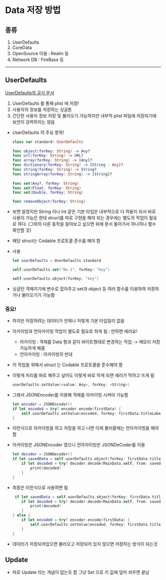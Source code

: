 # Data 저장 방법

## 종류
1. UserDefaults
2. CoreData
3. OpenSource 이용 : Realm 등
4. Network DB :  FireBase 등

----

## UserDefaults

[UserDefaults의 공식 문서](https://developer.apple.com/documentation/foundation/userdefaults)

1. UserDefaults 를 통해 plist 에 저장!
2. 사용자의 정보를 저장하는 싱글톤 
3. 간단한 사용자 정보 저장 및 불러오기 가능하지만 내부적 plist 파일에 저장되기에 보안이 강력하지는 않음

- UserDefaults 의 주요 항목!
    ```swift
    class var standard: UserDefaults
        
    func object(forKey: String) -> Any?
    func url(forKey: String) -> URL?
    func array(forKey: String) -> [Any]?
    func dictionary(forKey: String) -> [String : Any]?
    func string(forKey: String) -> String?
    func stringArray(forKey: String) -> [String]?
        
    func set(Any?, forKey: String)
    func set(Float, forKey: String)
    func set(Double, forKey: String)

    func removeObject(forKey: String)
    ```
- 보면 알겠지만 String 이나 Int 같은 기본 타입은 내부적으로 다 적용이 되서 바로 사용이 가능은 한데 struct를 따로 구현을 해야 되는 경우에는 별도의 작업이 필요로 하다.
(그외의 다른 동작을 알아보고 싶으면 위에 문서 들어가서 하나하나 함수 확인할 것)
- 해당 struct는 Codable 프로토콜 준수를 해야 함

- 사용
    ```swift
    let userDefaults = UserDefaults.standard

    self.userDefaults.set("No.1", forKey: "key")

    self.userDefaults.object(forKey: "key")
    ```
- 싱글턴 객체이기에 변수로 잡아주고 set과 object 등 여러 함수를 이용하여 저장하거나 불러오기가 가능함

### 중요!
- 하지만 저장하려는 데이터가 언제나 저렇게 기본 타입일리 없음
- 아카이빙과 언아카이빙 작업이 별도로 필요로 하게 됨 : 안하면 에러요!
    - 아카이빙 : 객체를 Data 형과 같이 바이트형태로 변경하는 작업 -> 메모리 저장 가능하게 해줌
    - 언아카이빙 : 아카이빙의 반대
- 이 작업을 위해서 struct 는 Codable 프로토콜을 준수해야 함
- 이렇게 처리를 바로 해주고 싶어도 이렇게 바로 하게 되면 에러가 딱하고 뜨게 됨
    ```swift
    userDefaults.setValue(<value: Any>, forKey: <String>)
    ```

 - 그래서 JSONEncoder를 이용해 객체를 아카이빙 시켜야 가능함
    ```swift
    let encoder = JSONEncoder()
    if let encoded = try? encoder.encode(firstData) {
        self.userDefaults.setValue(encoded, forKey: firstData.titleLabel)
    }
    ```
- 이런식으로 아카이빙을 하고 저장을 하고 나면 이제 불러올때는 언아카이빙을 해야함
- 아카이빙은 JSONEncoder 였으니 언아카이빙은 JSONDeCoder를 이용
    ```swift
    let decoder = JSONDecoder()
    if let savedData = self.userDefaults.object(forKey: firstData.titleLabel) as? Data {
        if let decoded = try? decoder.decode(MainData.self, from: savedData){
            print(decoded)
        }
    }
    ```

- 최종은 이런식으로 사용하면 됨
    ```swift
     if let savedData = self.userDefaults.object(forKey: firstData.titleLabel) as? Data {
        if let decoded = try? decoder.decode(MainData.self, from: savedData){
            print(decoded)
        }
    } else {
        if let encoded = try? encoder.encode(firstData) {
            self.userDefaults.setValue(encoded, forKey: firstData.titleLabel)
        }
    }
    ```
- 데이터가 저장되어있으면 불러오고 저장되어 있지 않으면 저장하는 방식이 되는것


## Update
- 따로 Update 라는 개념이 없는듯 함 그냥 Set 으로 키 값에 덮어 씌우면 끝남